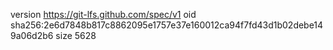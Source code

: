version https://git-lfs.github.com/spec/v1
oid sha256:2e6d7848b817c8862095e1757e37e160012ca94f7fd43d1b02debe149a06d2b6
size 5628
